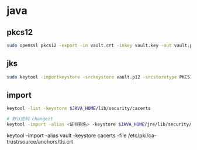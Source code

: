 # java

## pkcs12

```sh
sudo openssl pkcs12 -export -in vault.crt -inkey vault.key -out vault.p12 -name "vault"
```

## jks

```sh
sudo keytool -importkeystore -srckeystore vault.p12 -srcstoretype PKCS12 -deststoretype JKS -destkeystore vault.jks
```

## import

```sh
keytool -list -keystore $JAVA_HOME/lib/security/cacerts

# 默认密码 changeit
keytool -import -alias <证书别名> -keystore $JAVA_HOME/jre/lib/security/cacerts -file your.crt

```

keytool -import -alias vault -keystore cacerts -file /etc/pki/ca-trust/source/anchors/tls.crt
